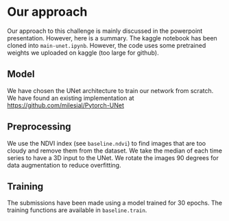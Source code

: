 # Our approach

Our approach to this challenge is mainly discussed in the powerpoint presentation. However, here is a summary.
The kaggle notebook has been cloned into `main-unet.ipynb`. However, the code  uses some pretrained weights we uploaded on kaggle (too large for github).

## Model
We have chosen the UNet architecture to train our network from scratch. We have found an existing implementation at https://github.com/milesial/Pytorch-UNet

## Preprocessing
We use the NDVI index (see `baseline.ndvi`) to find images that are too cloudy and remove them from the dataset. We take the median of each time series to have a 3D input to the UNet. We rotate the images 90 degrees for data augmentation to reduce overfitting.

## Training
The submissions have been made using a model trained for 30 epochs. The training functions are available in `baseline.train`.


